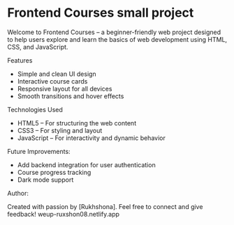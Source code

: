 # Frontend Courses small project

Welcome to Frontend Courses – a beginner-friendly web project designed to help users explore and learn the basics of web development using HTML, CSS, and JavaScript.

 Features

- Simple and clean UI design
- Interactive course cards
- Responsive layout for all devices
- Smooth transitions and hover effects

Technologies Used

- HTML5 – For structuring the web content
- CSS3 – For styling and layout
- JavaScript – For interactivity and dynamic behavior



Future Improvements:


* Add backend integration for user authentication
* Course progress tracking
* Dark mode support

Author:

Created with passion by [Rukhshona].
Feel free to connect and give feedback!
weup-ruxshon08.netlify.app

